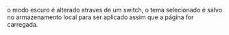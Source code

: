 o modo escuro é alterado atraves de um switch, o tema selecionado é salvo no armazenamento local para ser aplicado assim que a página for carregada.
